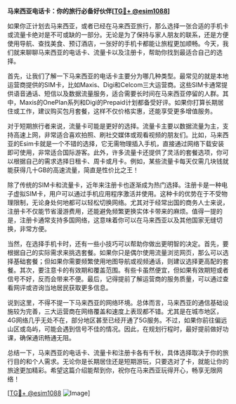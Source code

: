 **马来西亚电话卡：你的旅行必备好伙伴[[TG💪+ @esim1088](https://t.me/s/esim1088)]**

如果你正计划去马来西亚，或者已经在马来西亚旅行，那么选择一张合适的手机卡或流量卡绝对是不可或缺的一部分。无论是为了保持与家人朋友的联系，还是方便使用导航、查找美食、预订酒店，一张好的手机卡都能让旅程更加顺畅。今天，我们就来聊聊马来西亚的电话卡、流量卡以及注册卡，帮助你找到最适合自己的选择。

首先，让我们了解一下马来西亚的电话卡主要分为哪几种类型。最常见的就是本地运营商提供的SIM卡，比如Maxis、Digi和Celcom三大运营商。这些SIM卡通常提供语音通话、短信以及数据流量服务，适合需要长时间在马来西亚停留的人群。其中，Maxis的OnePlan系列和Digi的Prepaid计划都备受好评。如果你打算长期居住或工作，建议购买包月套餐，这样不仅价格实惠，还能享受更多增值服务。

对于短期旅行者来说，流量卡可能是更好的选择。流量卡主要以数据流量为主，支持高速上网，非常适合喜欢拍照、刷社交媒体或观看视频的朋友们。比如，马来西亚的Esim卡就是一个不错的选择，它无需物理插入手机，直接通过网络下载安装即可使用，非常适合国际游客。此外，许多流量卡还提供了灵活的套餐选项，你可以根据自己的需求选择日租卡、周卡或月卡。例如，某些流量卡每天仅需几块钱就能获得几十GB的高速流量，简直是性价比之王！

除了传统的SIM卡和流量卡，近年来注册卡也逐渐成为热门选择。注册卡是一种电子虚拟SIM卡，用户可以通过手机应用程序激活并使用。这种卡的优势在于不受物理限制，无论身处何地都可以轻松切换网络。尤其对于经常出国的商务人士来说，注册卡不仅能节省漫游费用，还能避免频繁更换实体卡带来的麻烦。值得一提的是，注册卡通常支持多国网络，这意味着你可以在马来西亚以及其他国家无缝切换，非常方便。

当然，在选择手机卡时，还有一些小技巧可以帮助你做出更明智的决定。首先，要根据自己的实际需求来挑选套餐。如果你只是偶尔使用流量浏览网页，那么可以选择基础套餐；但如果你需要频繁使用地图导航或视频通话，则建议选择更高配的套餐。其次，要注意卡的有效期和覆盖范围。有些卡虽然便宜，但如果有效期短或者信号不好，反而会带来不便。最后，记得提前了解运营商的服务质量，可以通过查看网评或咨询当地居民获取更多信息。

说到这里，不得不提一下马来西亚的网络环境。总体而言，马来西亚的通信基础设施较为完善，三大运营商在网络覆盖和速度上表现都不错。尤其是在城市地区，4G网络几乎无处不在，部分地区甚至已经开通了5G服务。不过，如果你前往偏远山区或岛屿，可能会遇到信号不佳的情况。因此，在规划行程时，最好提前做好功课，确保通讯畅通无阻。

总结一下，马来西亚的电话卡、流量卡和注册卡各有千秋，具体选择取决于你的旅行目的和个人需求。无论你是长期居住还是短期游玩，只要选对了卡，就能让你的旅途更加精彩。希望这篇介绍能帮到你，祝你在马来西亚玩得开心，畅享无限网络！

[[TG💪+ @esim1088](https://t.me/s/esim1088) ![Image](https://i.postimg.cc/4NQfJmqS/Snipaste-2025-05-13-00-14-12.png)]
